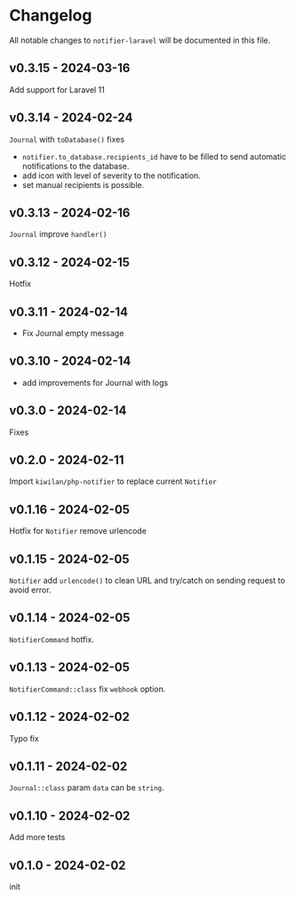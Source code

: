 # Changelog

All notable changes to `notifier-laravel` will be documented in this file.

## v0.3.15 - 2024-03-16

Add support for Laravel 11

## v0.3.14 - 2024-02-24

`Journal` with `toDatabase()` fixes

- `notifier.to_database.recipients_id` have to be filled to send automatic notifications to the database.
- add icon with level of severity to the notification.
- set manual recipients is possible.

## v0.3.13 - 2024-02-16

`Journal` improve `handler()`

## v0.3.12 - 2024-02-15

Hotfix

## v0.3.11 - 2024-02-14

- Fix Journal empty message

## v0.3.10 - 2024-02-14

- add improvements for Journal with logs

## v0.3.0 - 2024-02-14

Fixes

## v0.2.0 - 2024-02-11

Import `kiwilan/php-notifier` to replace current `Notifier`

## v0.1.16 - 2024-02-05

Hotfix for `Notifier` remove urlencode

## v0.1.15 - 2024-02-05

`Notifier` add `urlencode()` to clean URL and try/catch on sending request to avoid error.

## v0.1.14 - 2024-02-05

`NotifierCommand` hotfix.

## v0.1.13 - 2024-02-05

`NotifierCommand::class` fix `webhook` option.

## v0.1.12 - 2024-02-02

Typo fix

## v0.1.11 - 2024-02-02

`Journal::class` param `data` can be `string`.

## v0.1.10 - 2024-02-02

Add more tests

## v0.1.0 - 2024-02-02

init
